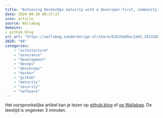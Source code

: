 ```yaml
---
title: "Achieving DevSecOps maturity with a developer-first, community-driven approach"
date: 2020-08-20 08:27:27
icon: article
source: Wallabag
domains:
- github.blog
src_url: "https://wallabag.sanderdorigo.nl/share/62619a00ac1ab5.19132885"
2020: "08"
categories:
    - "architecture"
    - "assurance"
    - "development"
    - "devops"
    - "devsecops"
    - "docker"
    - "github"
    - "maturity"
    - "security"
    - "software"
---
```

Het oorspronkelijke artikel kan je lezen op [github.blog](https://github.blog/2020-08-06-achieving-devsecops-maturity-with-a-developer-first-community-driven-approach/) of [op Wallabag](https://wallabag.sanderdorigo.nl/share/62619a00ac1ab5.19132885). De leestijd is ongeveer 3 minuten.